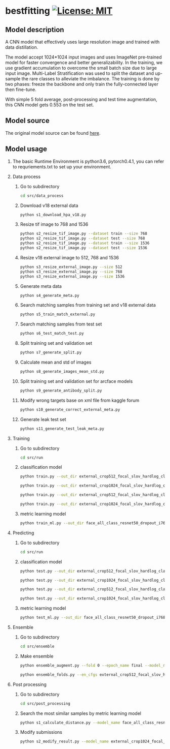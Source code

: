 # bestfitting [![License: MIT](https://img.shields.io/badge/License-MIT-green.svg)](https://opensource.org/licenses/MIT)

## Model description

A CNN model that effectively uses large resolution image and trained with data distillation.

The model accept 1024*1024 input images and uses ImageNet pre-trained model for faster convergence and better generalizability.
In the training, we use gradient accumulation to overcome the small batch size due to large input image.
Multi-Label Stratification was used to split the dataset and up-sample the rare classes to alleviate the imbalance.
The training is done by two phases: freeze the backbone and only train the fully-connected layer then fine-tune.

With simple 5 fold average, post-processing and test time augmentation, this CNN model gets 0.553 on the test set.

## Model source
The original model source can be found [here](https://github.com/CellProfiling/HPA-competition-solutions/tree/master/bestfitting).

## Model usage

1. The basic Runtime Environment is python3.6, pytorch0.4.1, you can refer to requriements.txt to set up your environment.

2. Data process

    1. Go to subdirectory

        ```sh
        cd src/data_process
        ```

    2. Download v18 external data

        ```sh
        python s1_download_hpa_v18.py
        ```

    3. Resize tif image to 768 and 1536

        ```sh
        python s2_resize_tif_image.py --dataset train --size 768
        python s2_resize_tif_image.py --dataset test --size 768
        python s2_resize_tif_image.py --dataset train --size 1536
        python s2_resize_tif_image.py --dataset test --size 1536
        ```

    4. Resize v18 external image to 512, 768 and 1536

        ```sh
        python s3_resize_external_image.py --size 512
        python s3_resize_external_image.py --size 768
        python s3_resize_external_image.py --size 1536
        ```

    5. Generate meta data

        ```sh
        python s4_generate_meta.py
        ```

    6. Search matching samples from training set and v18 external data

        ```sh
        python s5_train_match_external.py
        ```

    7. Search matching samples from test set

        ```sh
        python s6_test_match_test.py
        ```

    8. Split training set and validation set

        ```sh
        python s7_generate_split.py
        ```

    9. Calculate mean and std of images

        ```sh
        python s8_generate_images_mean_std.py
        ```

    10. Split training set and validation set for arcface models

        ```sh
        python s9_generate_antibody_split.py
        ```

    11. Modify wrong targets base on xml file from kaggle forum

        ```sh
        python s10_generate_correct_external_meta.py
        ```

    12. Generate leak test set

        ```sh
        python s11_generate_test_leak_meta.py
        ```

3. Training

    1. Go to subdirectory

        ```sh
        cd src/run
        ```

    2. classification model

        ```sh
        python train.py --out_dir external_crop512_focal_slov_hardlog_class_densenet121_dropout_i768_aug2_5folds --gpu_id 0,1,2,3 --arch class_densenet121_dropout --scheduler Adam55 --epochs 55 --img_size 768 --crop_size 512 --batch_size 48 --split_name random_ext_folds5 --fold 0
        ```

        ```sh
        python train.py --out_dir external_crop1024_focal_slov_hardlog_clean_class_densenet121_large_dropout_i1536_aug2_5folds --gpu_id 0,1,2,3 --arch class_densenet121_large_dropout --scheduler adam45 --epochs 45 --img_size 1536 --crop_size 1024 --batch_size 36 --split_name random_ext_noleak_clean_folds5 --fold 0
        ```

        ```sh
        python train.py --out_dir external_crop512_focal_slov_hardlog_class_inceptionv3_dropout_i768_aug2_5folds --gpu_id 0,1,2,3 --arch class_inceptionv3_dropout --scheduler adam45 --epochs 45 --img_size 768 --crop_size 512 --batch_size 64 --split_name random_ext_noleak_clean_folds5 --fold 0
        ```

        ```sh
        python train.py --out_dir external_crop1024_focal_slov_hardlog_clean_class_resnet34_dropout_i1536_aug2_5folds --gpu_id 0,1,2,3 --arch class_resnet34_dropout --scheduler adam45 --epochs 45 --img_size 1536 --crop_size 1024 --batch_size 48 --split_name random_ext_noleak_clean_folds5 --fold 0
        ```

    3. metric learning model

        ```sh
        python train_ml.py --out_dir face_all_class_resnet50_dropout_i768_aug2_5folds --gpu_id 0,1,2,3 --arch class_resnet50_dropout --scheduler FaceAdam --epochs 50 --img_size 768 --batch_size 32
        ```

4. Predicting

    1. Go to subdirectory

        ```sh
        cd src/run
        ```

    2. classification model

        ```sh
        python test.py --out_dir external_crop512_focal_slov_hardlog_class_densenet121_dropout_i768_aug2_5folds --gpu_id 0 --arch class_densenet121_dropout --img_size 768 --crop_size 512 --seeds 0,1,2,3 --batch_size 12 --fold 0 --augment default,flipud,fliplr,transpose,flipud_lr,flipud_transpose,fliplr_transpose,flipud_lr_transpose
        ```

        ```sh
        python test.py --out_dir external_crop1024_focal_slov_hardlog_clean_class_densenet121_large_dropout_i1536_aug2_5folds --gpu_id 0 --arch class_densenet121_large_dropout --img_size 1536 --crop_size 1024 --seeds 0,1,2,3 --batch_size 8 --fold 0 --augment default,flipud,fliplr,transpose,flipud_lr,flipud_transpose,fliplr_transpose,flipud_lr_transpose
        ```

        ```sh
        python test.py --out_dir external_crop512_focal_slov_hardlog_class_inceptionv3_dropout_i768_aug2_5folds --gpu_id 0 --arch class_inceptionv3_dropout --img_size 768 --crop_size 512 --seeds 0,1,2,3 --batch_size 24 --fold 0 --augment default,flipud,fliplr,transpose,flipud_lr,flipud_transpose,fliplr_transpose,flipud_lr_transpose
        ```

        ```sh
        python test.py --out_dir external_crop1024_focal_slov_hardlog_clean_class_resnet34_dropout_i1536_aug2_5folds --gpu_id 0 --arch class_resnet34_dropout --img_size 1536 --crop_size 1024 --seeds 0,1,2,3 --batch_size 12 --fold 0 --augment default,flipud,fliplr,transpose,flipud_lr,flipud_transpose,fliplr_transpose,flipud_lr_transpose
        ```

    3. metric learning model

        ```sh
        python test_ml.py --out_dir face_all_class_resnet50_dropout_i768_aug2_5folds --gpu_id 0,1,2,3 --arch class_resnet50_dropout --img_size 768 --batch_size 32 --dataset test --predict_epoch 45
        ```

5. Ensemble

    1. Go to subdirectory

        ```sh
        cd src/ensemble
        ```

    2. Make ensemble

        ```sh
        python ensemble_augment.py --fold 0 --epoch_name final --model_name external_crop512_focal_slov_hardlog_class_densenet121_dropout_i768_aug2_5folds --augments default,flipud,fliplr,transpose,flipud_lr,flipud_transpose,fliplr_transpose,flipud_lr_transpose --do_valid 0 --do_test 1 --update 1 --seeds 0,1,2,3 --ensemble_type maximum
        ```

        ```sh
        python ensemble_folds.py --en_cfgs external_crop512_focal_slov_hardlog_class_densenet121_dropout_i768_aug2_5folds --do_valid 1 --do_test 1 --update 1
        ```

6. Post processing

    1. Go to subdirectory

        ```sh
        cd src/post_processing
        ```

    2. Search the most similar samples by metric learning model

        ```sh
        python s1_calculate_distance.py --model_name face_all_class_resnet50_dropout_i768_aug2_5folds --epoch_name 045 --do_valid 0 --do_test 1
        ```

    3. Modify submissions

        ```sh
        python s2_modify_result.py --model_name external_crop1024_focal_slov_hardlog_clean_class_densenet121_large_dropout_i1536_aug2_5folds --face_model_name face_all_class_resnet50_dropout_i768_aug2_5folds --out_name d121_i1536_aug2_maximum_5folds_f012_max_test_ratio2_face_r50_i768 --threshold 0.65
        ```
